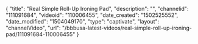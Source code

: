 {
    "title": "Real Simple Roll-Up Ironing Pad",
    "description": "",
    "channelid": "111091684",
    "videoid": "110006455",
    "date_created": "1502525552",
    "date_modified": "1504049170",
    "type": "captivate",
    "layout": "channelVideo",
    "url": "\/bbbusa-latest-videos\/real-simple-roll-up-ironing-pad\/111091684-110006455"
}